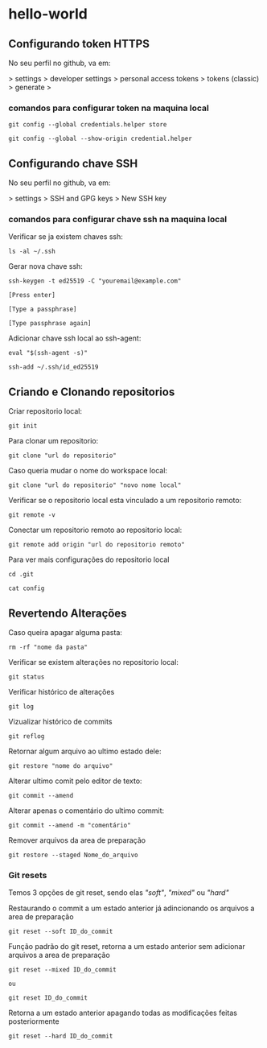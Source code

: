 # hello-world

## Configurando token HTTPS

No seu perfil no github, va em:

\> settings > developer settings > personal access tokens > tokens (classic) > generate >

### comandos para configurar token na maquina local

```
git config --global credentials.helper store

git config --global --show-origin credential.helper
```

## Configurando chave SSH

No seu perfil no github, va em:

\> settings > SSH and GPG keys > New SSH key

### comandos para configurar chave ssh na maquina local

Verificar se ja existem chaves ssh:

```
ls -al ~/.ssh
```

Gerar nova chave ssh:

```
ssh-keygen -t ed25519 -C "youremail@example.com"

[Press enter]

[Type a passphrase]

[Type passphrase again]
```

Adicionar chave ssh local ao ssh-agent:

```
eval "$(ssh-agent -s)"

ssh-add ~/.ssh/id_ed25519
```

## Criando e Clonando repositorios

Criar repositorio local:

```
git init
```

Para clonar um repositorio:

```
git clone "url do repositorio"
```

Caso queria mudar o nome do workspace local:

```
git clone "url do repositorio" "novo nome local"
```

Verificar se o repositorio local esta vinculado a um repositorio remoto:

```
git remote -v
```

Conectar um repositorio remoto ao repositorio local:

```
git remote add origin "url do repositorio remoto"
```

Para ver mais configurações do repositorio local

```
cd .git

cat config
```

## Revertendo Alterações

Caso queira apagar alguma pasta:

```
rm -rf "nome da pasta"
```

Verificar se existem alterações no repositorio local:

```
git status
```

Verificar histórico de alterações

```
git log
```

Vizualizar histórico de commits

```
git reflog
```

Retornar algum arquivo ao ultimo estado dele:

```
git restore "nome do arquivo"
```

Alterar ultimo comit pelo editor de texto:

```
git commit --amend
```

Alterar apenas o comentário do ultimo commit:

```
git commit --amend -m "comentário"
```

Remover arquivos da area de preparação

```
git restore --staged Nome_do_arquivo
```

### Git resets

Temos 3 opções de git reset, sendo elas _"soft"_, _"mixed"_ ou _"hard"_

Restaurando o commit a um estado anterior já adincionando os arquivos a area de preparação

```
git reset --soft ID_do_commit
```

Função padrão do git reset, retorna a um estado anterior sem adicionar arquivos a area de preparação

```
git reset --mixed ID_do_commit

ou

git reset ID_do_commit
```

Retorna a um estado anterior apagando todas as modificações feitas posteriormente

```
git reset --hard ID_do_commit
```
